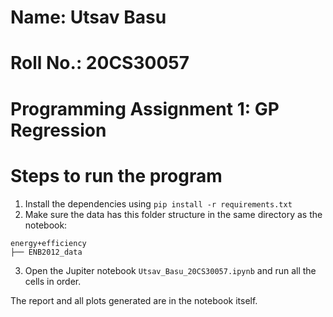 # Name: Utsav Basu
# Roll No.: 20CS30057
# Programming Assignment 1: GP Regression

# Steps to run the program

1. Install the dependencies using `pip install -r requirements.txt`
2. Make sure the data has this folder structure in the same directory as the notebook:
```
energy+efficiency
├── ENB2012_data
```
3. Open the Jupiter notebook `Utsav_Basu_20CS30057.ipynb` and run all the cells in order.

The report and all plots generated are in the notebook itself. 
